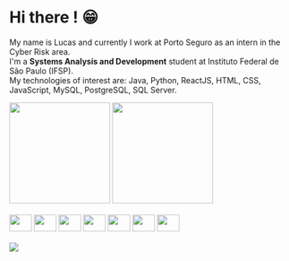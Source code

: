 <h1>Hi there ! 😁</h1>
<p> My name is Lucas and currently I work at Porto Seguro as an intern in the Cyber Risk area.<br>
    I'm a <b>Systems Analysis and Development</b> student at Instituto Federal de São Paulo (IFSP).<br>
    My technologies of interest are: Java, Python, ReactJS, HTML, CSS, JavaScript, MySQL, PostgreSQL, SQL Server.
</p>

<div>
  <img height="180" src="https://github-readme-stats.vercel.app/api?username=LucasKubo&count_private=true&show_icons=true&theme=vue-dark">
  <img height="180" src="https://github-readme-stats.vercel.app/api/top-langs/?username=LucasKubo&layout=compact&theme=vue-dark">
</div>
<br>
<div>
  <img height="30" width="40" src="https://cdn.jsdelivr.net/gh/devicons/devicon/icons/java/java-original-wordmark.svg">
  <img height="30" width="40" src="https://cdn.jsdelivr.net/gh/devicons/devicon/icons/python/python-original.svg">
  <img height="30" width="40" src="https://cdn.jsdelivr.net/gh/devicons/devicon/icons/react/react-original.svg">
  <img height="30" width="40" src="https://cdn.jsdelivr.net/gh/devicons/devicon/icons/html5/html5-original.svg">
  <img height="30" width="40" src="https://cdn.jsdelivr.net/gh/devicons/devicon/icons/css3/css3-original.svg">
  <img height="30" width="40" src="https://cdn.jsdelivr.net/gh/devicons/devicon/icons/javascript/javascript-plain.svg">
  <img height="30" width="40" src="https://cdn.jsdelivr.net/gh/devicons/devicon/icons/mysql/mysql-original.svg">
</div>
<br>
<div>
  <a href="https://www.linkedin.com/in/lucas-hideki-kubo-b358911b5/"><img  src="https://img.shields.io/badge/LinkedIn-0077B5?style=for-the-badge&logo=linkedin&logoColor=white"></a>
</div>
